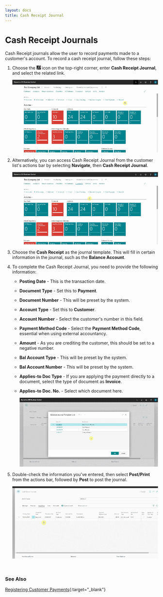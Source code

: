 ```yaml
---
layout: docs
title: Cash Receipt Journal
---
```


# Cash Receipt Journals
Cash Receipt journals allow the user to record payments made to a customer's account. To record a cash receipt journal, follow these steps:
1. Choose the ![](media/search_icon.png) icon on the top-right corner, enter **Cash Receipt Journal**, and select the related link.

   ![](media/garagehive-cash-receipt-journal1.gif)

2. Alternatively, you can access Cash Receipt Journal from the customer list's actions bar by selecting **Navigate**, then **Cash Receipt Journal**. 

   ![](media/garagehive-cash-receipt-journal2.gif)

3. Choose the **Cash Receipt** as the journal template. This will fill in certain information in the journal, such as the **Balance Account**.
4. To complete the Cash Receipt Journal, you need to provide the following information:

   * **Posting Date** - This is the transaction date.
   * **Document Type** - Set this to **Payment**.
   * **Document Number** - This will be preset by the system.
   * **Account Type** - Set this to **Customer**.
   * **Account Number** - Select the customer's number in this field.
   * **Payment Method Code** - Select the **Payment Method Code**, essential when using external accountancy.
   * **Amount** - As you are crediting the customer, this should be set to a negative number.
   * **Bal Account Type** - This will be preset by the system.
   * **Bal Account Number** - This will be preset by the system.
   * **Applies-to Doc Type** - If you are applying the payment directly to a document, select the type of document as **Invoice**. 
   * **Applies-to Doc. No.** - Select which document here. 

      ![](media/garagehive-cash-receipt-journal3.gif)

5. Double-check the information you've entered, then select **Post/Print** from the actions bar, followed by **Post** to post the journal.

   ![](media/garagehive-cash-receipt-journal4.gif)


<br>

### See Also
[Registering Customer Payments](garagehive-registering-customer-payments.html){:target="_blank"}
